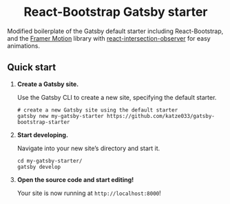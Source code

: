 <h1 align="center">
  React-Bootstrap Gatsby starter
</h1>

Modified boilerplate of the Gatsby default starter including React-Bootstrap, and the <a href="https://github.com/framer/motion">Framer Motion</a> library with <a href="https://www.npmjs.com/package/react-intersection-observer">react-intersection-observer</a> for easy animations.

## Quick start

1.  **Create a Gatsby site.**

    Use the Gatsby CLI to create a new site, specifying the default starter.

    ```shell
    # create a new Gatsby site using the default starter
    gatsby new my-gatsby-starter https://github.com/katze033/gatsby-bootstrap-starter
    ```

1.  **Start developing.**

    Navigate into your new site’s directory and start it.

    ```shell
    cd my-gatsby-starter/
    gatsby develop
    ```

1.  **Open the source code and start editing!**

    Your site is now running at `http://localhost:8000`!
